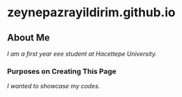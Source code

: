 # zeynepazrayildirim.github.io
## About Me
*I am a first year eee student at Hacettepe University.*
### Purposes on Creating This Page
*I wanted to showcase my codes.*

